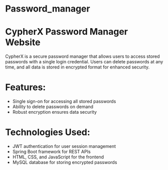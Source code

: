 # Password_manager

# CypherX Password Manager Website

CypherX is a secure password manager that allows users to access stored passwords with a single login credential. Users can delete passwords at any time, and all data is stored in encrypted format for enhanced security.

# Features:

- Single sign-on for accessing all stored passwords
- Ability to delete passwords on demand
- Robust encryption ensures data security

# Technologies Used:

- JWT authentication for user session management
- Spring Boot framework for REST APIs
- HTML, CSS, and JavaScript for the frontend
- MySQL database for storing encrypted passwords
